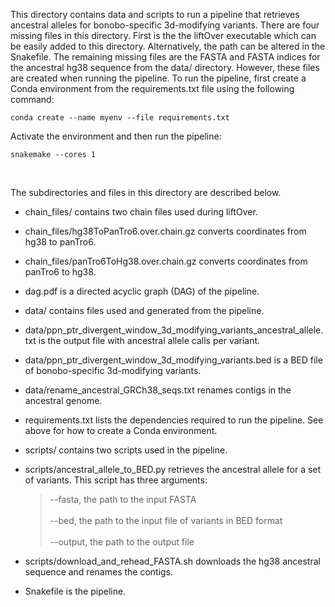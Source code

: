 This directory contains data and scripts to run a pipeline that retrieves ancestral alleles for bonobo-specific 3d-modifying variants. There are four missing files in this directory. First is the the liftOver executable which can be easily added to this directory. Alternatively, the path can be altered in the Snakefile. The remaining missing files are the FASTA and FASTA indices for the ancestral hg38 sequence from the data/ directory. However, these files are created when running the pipeline. To run the pipeline, first create a Conda environment from the requirements.txt file using the following command:

```
conda create --name myenv --file requirements.txt
```

Activate the environment and then run the pipeline:

```
snakemake --cores 1
```

&nbsp;

The subdirectories and files in this directory are described below.

- chain_files/ contains two chain files used during liftOver.

- chain_files/hg38ToPanTro6.over.chain.gz converts coordinates from hg38 to panTro6.

- chain_files/panTro6ToHg38.over.chain.gz converts coordinates from panTro6 to hg38.

- dag.pdf is a directed acyclic graph (DAG) of the pipeline.

- data/ contains files used and generated from the pipeline.

- data/ppn_ptr_divergent_window_3d_modifying_variants_ancestral_allele.txt is the output file with ancestral allele calls per variant.

- data/ppn_ptr_divergent_window_3d_modifying_variants.bed is a BED file of bonobo-specific 3d-modifying variants.

- data/rename_ancestral_GRCh38_seqs.txt renames contigs in the ancestral genome.

- requirements.txt lists the dependencies required to run the pipeline. See above for how to create a Conda environment.

- scripts/ contains two scripts used in the pipeline.

- scripts/ancestral_allele_to_BED.py retrieves the ancestral allele for a set of variants. This script has three arguments:<br>
	>--fasta, the path to the input FASTA<br><br>
	--bed, the path to the input file of variants in BED format<br><br>
	--output, the path to the output file

- scripts/download_and_rehead_FASTA.sh downloads the hg38 ancestral sequence and renames the contigs. 

- Snakefile is the pipeline.